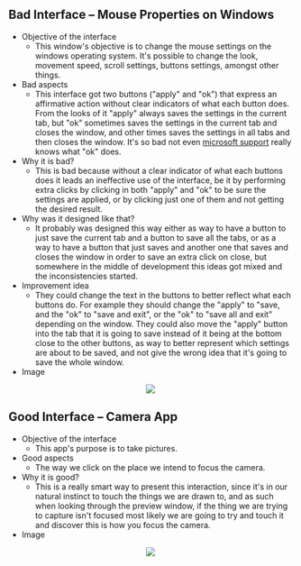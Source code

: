 ## Bad Interface – Mouse Properties on Windows

- Objective of the interface
    - This window's objective is to change the mouse settings on the windows operating system. It's possible to change the look, movement speed, scroll settings, buttons settings, amongst other things.
- Bad aspects
    - This interface got two buttons ("apply" and "ok") that express an affirmative action without clear indicators of what each button does. From the looks of it "apply" always saves the settings in the current tab, but "ok" sometimes saves the settings in the current tab and closes the window, and other times saves the settings in all tabs and then closes the window. It's so bad not even [microsoft support](https://answers.microsoft.com/en-us/windows/forum/all/why-is-there-both-an-apply-button-and-an-ok-button/5540c79e-4cef-496f-9364-a8d25e761c0d) really knows what "ok" does. 
- Why it is bad?
    - This is bad because without a clear indicator of what each buttons does it leads an ineffective use of the interface, be it by performing extra clicks by clicking in both "apply" and "ok" to be sure the settings are applied, or by clicking just one of them and not getting the desired result.
- Why was it designed like that?
    - It probably was designed this way either as way to have a button to just save the current tab and a button to save all the tabs, or as a way to have a button that just saves and another one that saves and closes the window in order to save an extra click on close, but somewhere in the middle of development this ideas got mixed and the inconsistencies started.
- Improvement idea
    - They could change the text in the buttons to better reflect what each buttons do. For example they should change the "apply" to "save, and the "ok" to "save and exit", or the "ok" to "save all and exit" depending on the window. They could also move the "apply" button into the tab that it is going to save instead of it being at the bottom close to the other buttons, as way to better represent which settings are about to be saved, and not give the wrong idea that it's going to save the whole window.
- Image
<p alt="Figure 1 - Windows Mouse Settings Window" style="width: 100%; text-align: center;"><img src="/IPM/assignments/arvana1/1.png" style=" max-width: 50%"/></p>

## Good Interface – Camera App

- Objective of the interface
    - This app's purpose is to take pictures.
- Good aspects
    - The way we click on the place we intend to focus the camera.
- Why it is good?
    - This is a really smart way to present this interaction, since it's in our natural instinct to touch the things we are drawn to, and as such when looking through the preview window, if the thing we are trying to capture isn't focused most likely we are going to try and touch it and discover this is how you focus the camera.
- Image
<p alt="Figure 2 - Camera App" style="width: 100%; text-align: center;"><img src="/IPM/assignments/arvana1/2.jpg" style=" max-width: 50%"/></p>
 
